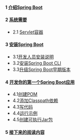 #### 1 [介绍Spring Boot](https://docs.spring.io/spring-boot/docs/current/reference/html/getting-started.html#getting-started-introducing-spring-boot)
#### 2 [系统需要](https://docs.spring.io/spring-boot/docs/current/reference/html/getting-started.html#getting-started-system-requirements)
- 2.1 [Servlet容器](https://docs.spring.io/spring-boot/docs/current/reference/html/getting-started.html#getting-started-system-requirements-servlet-containers)
#### 3 [安装Spring Boot](https://docs.spring.io/spring-boot/docs/current/reference/html/getting-started.html#getting-started-installing-spring-boot)
- 3.1[开发人员安装说明](https://docs.spring.io/spring-boot/docs/current/reference/html/getting-started.html#getting-started-installation-instructions-for-java)
- 3.2[安装Spring Boot CLI](https://docs.spring.io/spring-boot/docs/current/reference/html/getting-started.html#getting-started-installing-the-cli)
- 3.3[升级Spring Boot早期版本](https://docs.spring.io/spring-boot/docs/current/reference/html/getting-started.html#getting-started-upgrading-from-an-earlier-version)
#### 4 [开发你的第一个Spring Boot应用](https://docs.spring.io/spring-boot/docs/current/reference/html/getting-started.html#getting-started-first-application)
- 4.1[创建POM](https://docs.spring.io/spring-boot/docs/current/reference/html/getting-started.html#getting-started-first-application-pom)
- 4.2[添加Classpath依赖](https://docs.spring.io/spring-boot/docs/current/reference/html/getting-started.html#getting-started-first-application-dependencies)
- 4.3[写代码](https://docs.spring.io/spring-boot/docs/current/reference/html/getting-started.html#getting-started-first-application-code)
- 4.4[运行示例](https://docs.spring.io/spring-boot/docs/current/reference/html/getting-started.html#getting-started-first-application-run)
- 4.5[创建可执行Jar包](https://docs.spring.io/spring-boot/docs/current/reference/html/getting-started.html#getting-started-first-application-executable-jar)
#### 5 [接下来的阅读内容](https://docs.spring.io/spring-boot/docs/current/reference/html/getting-started.html#getting-started-whats-next)
